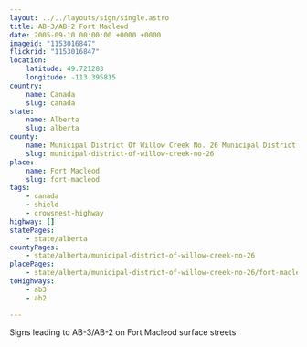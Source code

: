 ```yaml
---
layout: ../../layouts/sign/single.astro
title: AB-3/AB-2 Fort Macleod
date: 2005-09-10 00:00:00 +0000 +0000
imageid: "1153016847"
flickrid: "1153016847"
location:
    latitude: 49.721283
    longitude: -113.395815
country:
    name: Canada
    slug: canada
state:
    name: Alberta
    slug: alberta
county:
    name: Municipal District Of Willow Creek No. 26 Municipal District
    slug: municipal-district-of-willow-creek-no-26
place:
    name: Fort Macleod
    slug: fort-macleod
tags:
    - canada
    - shield
    - crowsnest-highway
highway: []
statePages:
    - state/alberta
countyPages:
    - state/alberta/municipal-district-of-willow-creek-no-26
placePages:
    - state/alberta/municipal-district-of-willow-creek-no-26/fort-macleod
toHighways:
    - ab3
    - ab2

---
```

Signs leading to AB-3/AB-2 on Fort Macleod surface streets
